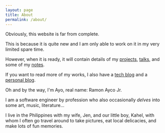 ```yaml
---
layout: page
title: About
permalink: /about/
---
```


Obviously, this website is far from complete.

This is because it is quite new and I am only able to work on it in my very limited spare time.

However, when it is ready, it will contain details of my [projects](/), [talks](/talks), and some of my [notes](#).

If you want to read more of my works, I also have a [tech blog](https://fullhacker.com) and a [personal blog](https://blog.ayoayco.com).

Oh and by the way, I'm Ayo, real name: Ramon Ayco Jr.

I am a software engineer by profession who also occasionally *delves* into some art, music, literature...

I live in the Philippines with my wife, Jen, and our little boy, Kahel, with whom I often go travel around to take pictures, eat local delicacies, and make lots of fun memories.
